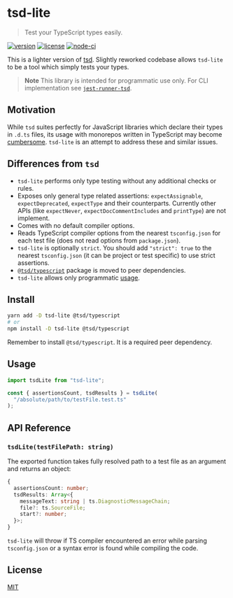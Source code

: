 # tsd-lite

> Test your TypeScript types easily.

[![version](https://img.shields.io/npm/v/tsd-lite)](https://npmjs.com/package/tsd-lite)
[![license](https://img.shields.io/github/license/mrazauskas/tsd-lite)](https://github.com/mrazauskas/tsd-lite/blob/main/LICENSE.md)
[![node-ci](https://img.shields.io/github/workflow/status/mrazauskas/tsd-lite/node-ci?label=CI)](https://github.com/mrazauskas/tsd-lite/actions/workflows/node-ci.yml)

This is a lighter version of [tsd](https://npmjs.com/package/tsd). Slightly reworked codebase allows `tsd-lite` to be a tool which simply tests your types.

> **Note** This library is intended for programmatic use only. For CLI implementation see [`jest-runner-tsd`](https://github.com/jest-community/jest-runner-tsd).

## Motivation

While `tsd` suites perfectly for JavaScript libraries which declare their types in `.d.ts` files, its usage with monorepos written in TypeScript may become [cumbersome](https://github.com/SamVerschueren/tsd/issues/32). `tsd-lite` is an attempt to address these and similar issues.

## Differences from `tsd`

- `tsd-lite` performs only type testing without any additional checks or rules.
- Exposes only general type related assertions: `expectAssignable`, `expectDeprecated`, `expectType` and their counterparts. Currently other APIs (like `expectNever`, `expectDocCommentIncludes` and `printType`) are not implement.
- Comes with no default compiler options.
- Reads TypeScript compiler options from the nearest `tsconfig.json` for each test file (does not read options from `package.json`).
- `tsd-lite` is optionally `strict`. You should add `"strict": true` to the nearest `tsconfig.json` (it can be project or test specific) to use strict assertions.
- [`@tsd/typescript`](https://npmjs.com/package/@tsd/typescript) package is moved to peer dependencies.
- `tsd-lite` allows only programmatic [usage](#usage).

## Install

```bash
yarn add -D tsd-lite @tsd/typescript
# or
npm install -D tsd-lite @tsd/typescript
```

Remember to install `@tsd/typescript`. It is a required peer dependency.

## Usage

```ts
import tsdLite from "tsd-lite";

const { assertionsCount, tsdResults } = tsdLite(
  "/absolute/path/to/testFile.test.ts"
);
```

## API Reference

### `tsdLite(testFilePath: string)`

The exported function takes fully resolved path to a test file as an argument and returns an object:

```ts
{
  assertionsCount: number;
  tsdResults: Array<{
    messageText: string | ts.DiagnosticMessageChain;
    file?: ts.SourceFile;
    start?: number;
  }>;
}
```

`tsd-lite` will throw if TS compiler encountered an error while parsing `tsconfig.json` or a syntax error is found while compiling the code.

## License

[MIT](https://github.com/mrazauskas/tsd-lite/blob/main/LICENSE.md)
